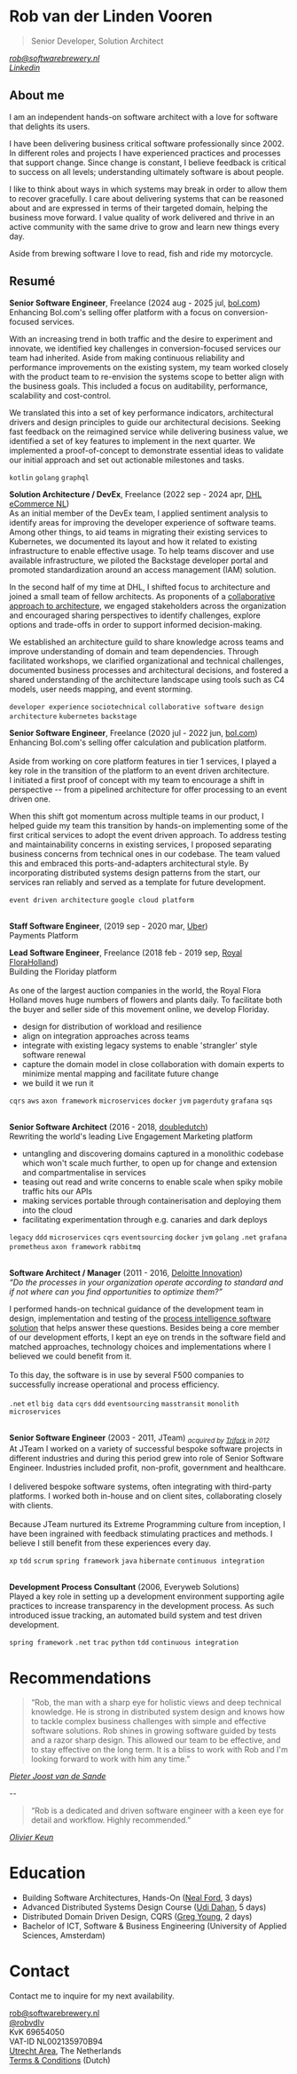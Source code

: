 # Rob van der Linden Vooren

> Senior Developer, Solution Architect<br/>

_[rob@softwarebrewery.nl](mailto:rob@softwarebrewery.nl)_<br/>
_[Linkedin](https://www.linkedin.com/in/robvanderlindenvooren/)_<br/>

## About me
I am an independent hands-on software architect with a love for software that delights its users.

I have been delivering business critical software professionally since 2002. In different roles and projects I have
experienced practices and processes that support change. Since change is constant, I believe feedback is critical to
success on all levels; understanding ultimately software is about people.

I like to think about ways in which systems may break in order to allow them to recover gracefully. I care about
delivering systems that can be reasoned about and are expressed in terms of their targeted domain, helping the business
move forward. I value quality of work delivered and thrive in an active community with the same drive to grow and learn
new things every day.

Aside from brewing software I love to read, fish and ride my motorcycle.

## Resumé
**Senior Software Engineer**, Freelance (2024 aug - 2025 jul, [bol.com](https://www.bol.com))<br/>
Enhancing Bol.com's selling offer platform with a focus on conversion-focused services.<br/>

With an increasing trend in both traffic and the desire to experiment and innovate, we identified key challenges in
conversion-focused services our team had inherited. Aside from making continuous reliability and performance improvements on
the existing system, my team worked closely with the product team to re-envision the systems scope to better align with the
business goals. This included a focus on auditability, performance, scalability and cost-control.

We translated this into a set of key performance indicators, architectural drivers and design principles to guide
our architectural decisions. Seeking fast feedback on the reimagined service while delivering business value, we identified 
a set of key features to implement in the next quarter. We implemented a proof-of-concept to demonstrate essential ideas to
validate our initial approach and set out actionable milestones and tasks.

`kotlin` `golang` `graphql`

**Solution Architecture / DevEx**, Freelance (2022 sep - 2024 apr, [DHL eCommerce NL](http://www.dhlecommerce.nl/))<br/>
As an initial member of the DevEx team, I applied sentiment analysis to identify areas for improving the developer
experience of software teams. Among other things, to aid teams in migrating their existing services to Kubernetes,
we documented its layout and how it related to existing infrastructure to enable effective usage. To help teams discover
and use available infrastructure, we piloted the Backstage developer portal and promoted standardization around an
access management (IAM) solution.

In the second half of my time at DHL, I shifted focus to architecture and joined a small team of fellow architects.
As proponents of a [collaborative approach to architecture](https://martinfowler.com/articles/scaling-architecture-conversationally.html),
we engaged stakeholders across the organization and encouraged sharing perspectives to identify challenges, explore
options and trade-offs in order to support informed decision-making.

We established an architecture guild to share knowledge across teams and improve understanding of domain and
team dependencies. Through facilitated workshops, we clarified organizational and technical challenges,
documented business processes and architectural decisions, and fostered a shared understanding of the architecture
landscape using tools such as C4 models, user needs mapping, and event storming.

`developer experience` `sociotechnical` `collaborative software design` `architecture` `kubernetes` `backstage`<br/>

**Senior Software Engineer**, Freelance (2020 jul - 2022 jun, [bol.com](https://www.bol.com))<br/>
Enhancing Bol.com's selling offer calculation and publication platform.<br/>
<br/>
Aside from working on core platform features in tier 1 services, I played a key role in the transition of the platform
to an event driven architecture.
<br/>
I initiated a first proof of concept with my team to encourage a shift in perspective -- from a
pipelined architecture for offer processing to an event driven one.<br/>

When this shift got momentum across multiple teams in our product, I helped guide my team this transition by hands-on
implementing some of the first critical services to adopt the event driven approach. To address testing and
maintainability concerns in existing services, I proposed separating business concerns from technical ones in our
codebase. The team valued this and embraced this ports-and-adapters architectural style. By incorporating distributed
systems design patterns from the start, our services ran reliably and served as a template for future development.<br/>

`event driven architecture` `google cloud platform`<br/>
<br/>

**Staff Software Engineer**, (2019 sep - 2020 mar, [Uber](https://www.uber.com))<br/>
Payments Platform<br/>

**Lead Software Engineer**, Freelance (2018 feb - 2019 sep, [Royal FloraHolland](https://www.royalfloraholland.com))<br/>
Building the Floriday platform<br/>
<br/>
As one of the largest auction companies in the world, the Royal Flora Holland moves huge numbers of flowers and plants daily.
To facilitate both the buyer and seller side of this movement online, we develop Floriday.
* design for distribution of workload and resilience
* align on integration approaches across teams
* integrate with existing legacy systems to enable 'strangler' style software renewal
* capture the domain model in close collaboration with domain experts to minimize mental mapping and facilitate future change
* we build it we run it

`cqrs` `aws` `axon framework` `microservices` `docker` `jvm` `pagerduty` `grafana` `sqs`<br/>
<br/>

**Senior Software Architect** (2016 - 2018, [doubledutch](https://www.doubledutch.me))<br/>
Rewriting the world's leading Live Engagement Marketing platform<br/>
* untangling and discovering domains captured in a monolithic codebase which won't scale much further, to open up for change and extension and compartmentalise in services
* teasing out read and write concerns to enable scale when spiky mobile traffic hits our APIs
* making services portable through containerisation and deploying them into the cloud
* facilitating experimentation through e.g. canaries and dark deploys

`legacy` `ddd` `microservices` `cqrs` `eventsourcing` `docker` `jvm` `golang` `.net` `grafana` `prometheus` `axon framework` `rabbitmq`<br/>
<br/>

**Software Architect / Manager** (2011 - 2016, [Deloitte Innovation](https://www2.deloitte.com/nl/nl/pages/innovatie/topics/innovatie.html))<br/>
_“Do the processes in your organization operate according to standard and if not where can you find opportunities to optimize them?”_

I performed hands-on technical guidance of the development team in design, implementation and testing of the [process intelligence software solution](https://www2.deloitte.com/us/en/pages/operations/solutions/process-efficiency-with-advanced-analytics.html)
that helps answer these questions. Besides being a core member of our development efforts, I kept an eye on trends in the
software field and matched approaches, technology choices and implementations where I believed we could benefit from it.<br/>
<br/>
To this day, the software is in use by several F500 companies to successfully increase operational and process efficiency.<br/>
<br/>
`.net` `etl` `big data` `cqrs` `ddd` `eventsourcing` `masstransit` `monolith` `microservices`<br/>
<br/>

**Senior Software Engineer** (2003 - 2011, JTeam) _<sub>acquired by [Trifork](http://trifork.nl) in 2012</sub>_<br/>
At JTeam I worked on a variety of successful bespoke software projects in different industries and during this period grew
into role of Senior Software Engineer. Industries included profit, non-profit, government and healthcare.<br/>
<br/>
I delivered bespoke software systems, often integrating with third-party platforms. I worked both in-house and on client sites,
collaborating closely with clients.<br/>
<br/>
Because JTeam nurtured its Extreme Programming culture from inception, I have been ingrained with feedback stimulating
practices and methods. I believe I still benefit from these experiences every day.

`xp` `tdd` `scrum` `spring framework` `java` `hibernate` `continuous integration`<br/>
<br/>

**Development Process Consultant** (2006, Everyweb Solutions)<br/>
Played a key role in setting up a development environment supporting agile practices to increase transparency in the
development process. As such introduced issue tracking, an automated build system and test driven development.

`spring framework` `.net` `trac` `python` `tdd` `continuous integration`

# Recommendations
> “Rob, the man with a sharp eye for holistic views and deep technical knowledge. He is strong in distributed system design and knows how to tackle complex business challenges with simple and effective software solutions. Rob shines in growing software guided by tests and a razor sharp design. This allowed our team to be effective, and to stay effective on the long term. It is a bliss to work with Rob and I'm looking forward to work with him any time.”

_<a href="https://www.linkedin.com/in/pjvds/">Pieter Joost van de Sande</a>_

--

> “Rob is a dedicated and driven software engineer with a keen eye for detail and workflow. Highly recommended.”

 _<a href="https://www.linkedin.com/in/olivier-keun-8494913/">Olivier Keun</a>_

# Education
* Building Software Architectures, Hands-On ([Neal Ford](http://nealford.com/), 3 days)<br/>
* Advanced Distributed Systems Design Course ([Udi Dahan](http://udidahan.com), 5 days)<br/>
* Distributed Domain Driven Design, CQRS ([Greg Young](https://gregfyoung.wordpress.com), 2 days)<br/>
* Bachelor of ICT, Software & Business Engineering (University of Applied Sciences, Amsterdam)

# Contact
Contact me to inquire for my next availability.

[rob@softwarebrewery.nl](mailto:rob@softwarebrewery.nl)<br/>
[@robvdlv](https://twitter.com/robvdlv)<br/>
KvK 69654050<br/>
VAT-ID NL002135970B94<br/>
[Utrecht Area](https://www.google.nl/maps/place/Utrecht), The Netherlands<br/>
[Terms & Conditions](resources/algemene-voorwaarden-software-brewery-20180201.pdf) (Dutch)<br/>
